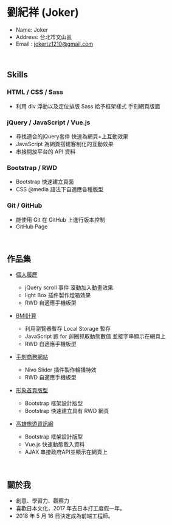 # 劉紀祥 (Joker)

* Name: Joker
* Address: 台北市文山區
* Email : jokertz1210@gmail.com
<br/>

## Skills

### HTML / CSS / Sass
* 利用 div 浮動以及定位排版  Sass 給予框架樣式 手刻網頁版面

### jQuery / JavaScript / Vue.js
* 尋找適合的jQuery套件 快速為網頁+上互動效果
* JavaScript 為網頁搭建客制化的互動效果
* 串接開放平台的 API 資料

### Bootstrap / RWD
* Bootstrap 快速建立頁面
* CSS @media 語法下自適應各種版型

### Git / GitHub

* 能使用 Git 在 GitHub 上進行版本控制
* GitHub Page
<br/>

## 作品集
- <a href="https://jokertz1210.github.io/Resume/">個人履歷</a>
  - jQuery scroll 事件 滾動加入動畫效果
  - light Box 插件製作燈箱效果
  - RWD 自適應手機板型

- <a href="https://jokertz1210.github.io/BMI/">BMI計算</a>
  - 利用瀏覽器暫存 Local Storage 暫存
  - JavaScript 跑 for 迴圈抓取動態數值 並接字串顯示在網頁上
  - RWD 自適應手機板型

- <a href="https://jokertz1210.github.io/RWD-website/">手刻商務網站</a>
  - Nivo Slider 插件製作輪播特效
  - RWD 自適應手機板型

- <a href="https://jokertz1210.github.io/LandingPage/">形象首頁版型</a>
  - Bootstrap 框架設計版型
  - Bootstrap 快速建立具有 RWD 網頁
  
- <a href="https://jokertz1210.github.io/Kaohsiung-Travel/">高雄旅遊資訊網</a>
  - Bootstrap 框架設計版型
  - Vue.js 快速動態載入資料
  - AJAX 串接政府API並顯示在網頁上
<br/>

## 關於我

* 創意、學習力、觀察力
* 喜歡日本文化，2017 年去日本打工度假一年。
* 2018 年 5 月 16 日決定成為前端工程師。
